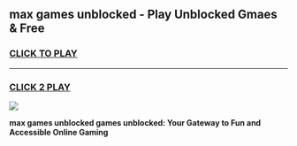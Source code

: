 
## max games unblocked - Play Unblocked Gmaes & Free
<h3>
<a href="https://news.freeplayer.one?title=max_games_unblocked&ref=16F">CLICK TO PLAY</a></h3>
<hr>

<h3>
<a href="https://news.freeplayer.one?title=max_games_unblocked&ref=16F">CLICK 2 PLAY</a>
  
</h3>

<a href="https://news.freeplayer.one?title=max_games_unblocked&ref=16F/"><img src="https://clearcache.store/games.png"></a>


**max games unblocked games unblocked: Your Gateway to Fun and Accessible Online Gaming**

